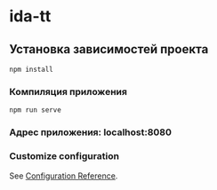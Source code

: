 # ida-tt

## Установка зависимостей проекта
```
npm install
```

### Компиляция приложения
```
npm run serve
```
### Адрес приложения: localhost:8080

### Customize configuration
See [Configuration Reference](https://cli.vuejs.org/config/).

